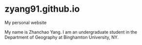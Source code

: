 # zyang91.github.io
My personal website

My name is Zhanchao Yang. I am an undergraduate student in the Department of Geography at Binghamton University, NY.